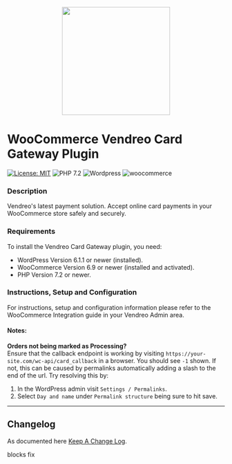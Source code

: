 <p align="center">   
    <img src="https://cdn.vendreo.com/images/vendreo-fullcolour.svg" width="250" height="auto">
</p>

# WooCommerce Vendreo Card Gateway Plugin

[![License: MIT](https://img.shields.io/badge/License-MIT-yellow.svg)](https://opensource.org/licenses/MIT)
![PHP 7.2](https://img.shields.io/badge/PHP-7.2-blue.svg)
![Wordpress](https://img.shields.io/badge/wordpress-v6.1.1-green)
![woocommerce](https://img.shields.io/badge/woocommerce-v6.9-green)

### Description

Vendreo's latest payment solution. Accept online card payments in your WooCommerce store safely and securely.

### Requirements

To install the Vendreo Card Gateway plugin, you need:

* WordPress Version 6.1.1 or newer (installed).
* WooCommerce Version 6.9 or newer (installed and activated).
* PHP Version 7.2 or newer.

### Instructions, Setup and Configuration

For instructions, setup and configuration information please refer to the WooCommerce Integration guide in your Vendreo
Admin area.


#### Notes:
**Orders not being marked as Processing?**\
Ensure that the callback endpoint is working by visiting `https://your-site.com/wc-api/card_callback` in a browser.
You should see `-1` shown.
If not, this can be caused by permalinks automatically adding a slash to the end of the url.
Try resolving this by:
1. In the WordPress admin visit `Settings / Permalinks`.
2. Select `Day and name` under `Permalink structure` being sure to hit save.

---

## Changelog

As documented here [Keep A Change Log](https://keepachangelog.com/en/1.0.0/).

blocks fix
